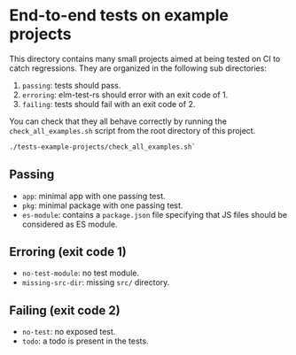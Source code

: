 # End-to-end tests on example projects

This directory contains many small projects aimed
at being tested on CI to catch regressions.
They are organized in the following sub directories:
1. `passing`: tests should pass.
2. `erroring`: elm-test-rs should error with an exit code of 1.
3. `failing`: tests should fail with an exit code of 2.

You can check that they all behave correctly
by running the `check_all_examples.sh` script
from the root directory of this project.

```sh
./tests-example-projects/check_all_examples.sh`
```

## Passing

- `app`: minimal app with one passing test.
- `pkg`: minimal package with one passing test.
- `es-module`: contains a `package.json` file specifying that JS files should be considered as ES module.

## Erroring (exit code 1)

- `no-test-module`: no test module.
- `missing-src-dir`: missing `src/` directory.

## Failing (exit code 2)

- `no-test`: no exposed test.
- `todo`: a todo is present in the tests.
